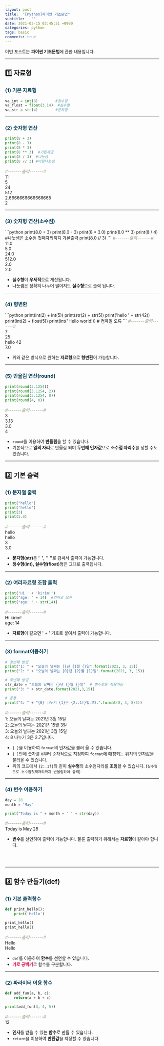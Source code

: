 ```yaml
---
layout: post
title:  "[Python]파이썬 기초문법"
subtitle:   ""
date: 2021-03-15 03:45:51 +0900
categories: python
tags: basic
comments: true
---
```


이번 포스트는 **파이썬 기초문법**에 관한 내용입니다.

* * *
<h2>1️⃣ 자료형</h2>
<h3 style="color:#0e435c;">(1) 기본 자료형</h3>

```python
va_int = int(3)        #정수형
va_float = float(3.14)  #실수형
va_str = str(4)        #문자형
```

* * *
<h3 style="color:#0e435c;">(2) 숫자형 연산</h3>

```python
print(8 + 3)
print(8 - 3)
print(8 * 3)
print(8 ** 3)  #거듭제곱
print(8 / 3)  #나눗셈
print(8 // 3) #버림나눗셈
```
<kkr>
<span style="color: #999988; font-style: italic;">&#35;-------출력-------&#35;</span><br />
11<br />
5<br />
24<br />
512<br />
2.6666666666666665<br />
2<br />
</kkr>

* * *
<h3 style="color:#0e435c;">(3) 숫자형 연산(소수점)</h3>
```python
print(8.0 + 3)
print(8.0 - 3)
print(8 * 3.0)
print(8.0 ** 3)
print(8 / 4) #나눗셈은 소수점 첫째자리까지 기본출력
print(8.0 // 3)
```
<kkr>
<span style="color: #999988; font-style: italic;">&#35;-------출력-------&#35;</span><br />
11.0<br />
5.0<br />
24.0<br />
512.0<br />
2.0<br />
2.0<br />
</kkr>

* **실수형**이 **우세적**으로 계산됩니다.
* 나눗셈은 정확히 나누어 떨어져도 **실수형**으로 출력 됩니다.


* * *
<h3 style="color:#0e435c;">(4) 형변환</h3>
```python
print(int(2) + int(5))
print(str(2) + str(5))
print('hello ' + str(42))
print(int(2) + float(5))
print(int("Hello world!)) # 컴파일 오류
```
<kkr>
<span style="color: #999988; font-style: italic;">&#35;-------출력-------&#35;</span><br />
7<br />
25<br />
hello 42<br />
7.0<br />
</kkr>

* 위와 같은 방식으로 원하는 **자료형**으로 **형변환**이 가능합니다.

* * *
<h3 style="color:#0e435c;">(5) 반올림 연산(round)</h3>

```python
print(round(3.1254))
print(round(3.1254, 2))
print(round(3.1254, 0))
print(round(4, 0))
```
<kkr>
<span style="color: #999988; font-style: italic;">&#35;-------출력-------&#35;</span><br />
3<br />
3.13<br />
3.0<br />
4<br />
</kkr>

* `round`를 이용하여 **반올림**을 할 수 있습니다.
* 기본적으로 **일의 자리**로 반올림 되며 **두번째 인자값**으로 **소수점 자리수**를 정할 수도 있습니다.

* * *
<h2>2️⃣ 기본 출력</h2>
<h3 style="color:#0e435c;">(1) 문자열 출력</h3>

```python
print("hello")
print('hello')
print(3)
print(3.0)
```
<kkr>
<span style="color: #999988; font-style: italic;">&#35;-------출력-------&#35;</span><br />
hello<br />
hello<br />
3<br />
3.0<br />
</kkr>

* <b>문자형(str)</b>은 <b>&#39;&nbsp;&nbsp;&#39;</b>, <b>&#34;&nbsp;&nbsp;&#34;</b>로 감싸서 출력이 가능합니다.
* <b>정수형(int), 실수형(float)</b>형은 그대로 출력됩니다.

* * *
<h3 style="color:#0e435c;">(2) 여러자료형 조합 출력</h3>

```python
print('Hi ' + 'kirim!')
print("age: " + 14)  #컴파일 오류
print("age: " + str(14))
```
<kkr>
<span style="color: #999988; font-style: italic;">&#35;-------출력-------&#35;</span><br />
Hi kirim!<br />
age: 14<br />
</kkr>

* <b>자료형</b>이 같으면 &#39; + &#39; 기호로 붙여서 출력이 가능합니다.

* * *
<h3 style="color:#0e435c;">(3) format이용하기</h3>

```python
# 첫번째 방법
print("1: " + "오늘의 날짜는 {}년 {}월 {}일".format(2021, 3, 15))
print("2: " + "오늘의 날짜는 {0}년 {2}월 {1}일".format(2021, 3, 15))

# 두번째 방법
str_date = "오늘의 날짜는 {}년 {}월 {}일"  # 변수로도 적용가능
print("3: " + str_date.format(2021,3,15))

# 응용
print("4: " + "{0} 나누기 {1}은 {2:.1f}입니다.".format(8, 3, 8/3))
```

<kkr>
<span style="color: #999988; font-style: italic;">&#35;-------출력-------&#35;</span><br />
1: 오늘의 날짜는 2021년 3월 15일<br />
2: 오늘의 날짜는 2021년 15월 3일<br />
3: 오늘의 날짜는 2021년 3월 15일<br />
4: 8 나누기 3은 2.7입니다.<br />
</kkr>

* `{ }`을 이용하여 `format`의 인자값을 불러 올 수 있습니다.
* `{ }`안에 숫자를 `0`부터 순차적으로 지정하여 `format`에 매칭되는 위치의 인자값을 불러올 수 있습니다.
* 위의 코드에서 `{2:.1f}`와 같이 **실수형**의 소수점자리를 **조정**할 수 있습니다. (`실수형으로 소수점첫째자리까지 반올림하여 출력`)

* * *
<h3 style="color:#0e435c;">(4) 변수 이용하기</h3>

```python
day = 28
month = "May"

print("Today is " + month + ' ' + str(day))
```

<kkr>
<span style="color: #999988; font-style: italic;">&#35;-------출력-------&#35;</span><br />
Today is May 28<br />
</kkr>

* **변수**를 선언하여 출력이 가능합니다. 물론 출력하기 위해서는 **자료형**이 같아야 합니다.

<br /><br />

* * *
<h2>3️⃣ 함수 만들기(def)</h2>
<h3 style="color:#0e435c;">(1) 기본 출력함수</h3>

```python
def print_hello():
    print('Hello')

print_hello()
print_hello()
```

<kkr>
<span style="color: #999988; font-style: italic;">&#35;-------출력-------&#35;</span><br />
Hello<br />
Hello<br />
</kkr>

* `def`를 이용하여 **함수**를 선언할 수 있습니다.
* <b style="color: #dd1144;">가로 공백키</b>로 함수를 구분합니다.

* * *
<h3 style="color:#0e435c;">(2) 파라미터 이용 함수</h3>

```python
def add_fun(a, b, c):
    return(a + b + c)

print(add_fun(3, 4, 5))
```

<kkr>
<span style="color: #999988; font-style: italic;">&#35;-------출력-------&#35;</span><br />
12<br />
</kkr>

* **인자**를 받을 수 있는 **함수**로 만들 수 있습니다.
* `return`을 이용하여 **반환값**을 지정할 수 있습니다.
